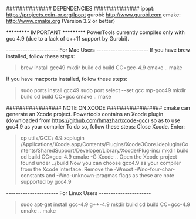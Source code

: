 ############## DEPENDENCIES ##############
ipopt: https://projects.coin-or.org/Ipopt
gurobi: http://www.gurobi.com
cmake: http://www.cmake.org (Version 3.2 or better)

********* IMPORTANT *********
PowerTools currently compiles only with gcc 4.9 (due to a lack of c++11 support by Gurobi).


---------------------- For Mac Users ----------------------
If you have brew installed, follow these steps:
> brew install gcc49 
> mkdir build
> cd build
> CC=gcc-4.9 cmake ..
> make

If you have macports installed, follow these steps:
> sudo ports install gcc49
> sudo port select --set gcc mp-gcc49
> mkdir build
> cd build
> CC=gcc cmake ..
> make

################# NOTE ON XCODE #################
cmake can generate an Xcode project. 
Powertools contains an Xcode plugin (downloaded from https://github.com/hmazhar/xcode-gcc) 
so as to use gcc4.9 as your compiler
To do so, follow these steps:
Close Xcode.
Enter:
> cp utils/GCC\ 4.9.xcplugin /Applications/Xcode.app/Contents/Plugins/Xcode3Core.ideplugin/Contents/SharedSupport/Developer/Library/Xcode/Plug-ins/
> mkdir build
> cd build
> CC=gcc-4.9 cmake -G Xcode ..
Open the Xcode project found under ../build
Now you can choose gcc4.9 as your compiler from the Xcode interface.
Remove the -Wmost -Wno-four-char-constants and -Wno-unknown-pragmas flags as these are note supported by gcc4.9


---------------------- For Linux Users ----------------------

> sudo apt-get install gcc-4.9 g++-4.9
> mkdir build
> cd build
> CC=gcc-4.9 cmake ..
> make




